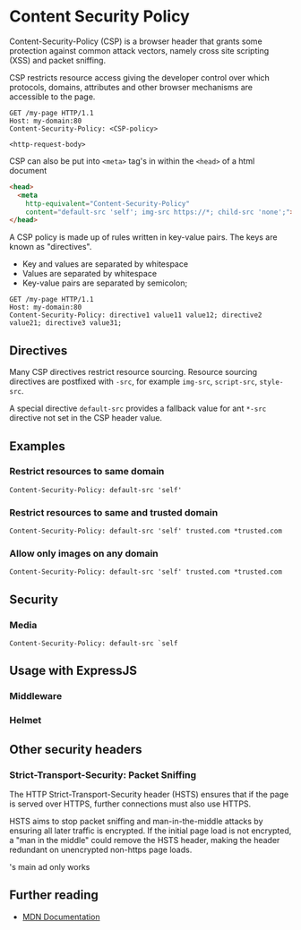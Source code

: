 # Content Security Policy

Content-Security-Policy (CSP) is a browser header that grants some protection against common attack vectors, namely cross site scripting (XSS) and packet sniffing.

CSP restricts resource access giving the developer control over which protocols, domains, attributes and other browser mechanisms are accessible to the page.

```http
GET /my-page HTTP/1.1
Host: my-domain:80
Content-Security-Policy: <CSP-policy>

<http-request-body>
```

CSP can also be put into `<meta>` tag's in within the `<head>` of a html document

```html
<head>
  <meta
    http-equivalent="Content-Security-Policy"
    content="default-src 'self'; img-src https://*; child-src 'none';">
</head>
```

A CSP policy is made up of rules written in key-value pairs. The keys are known as "directives".

- Key and values are separated by whitespace
- Values are separated by whitespace
- Key-value pairs are separated by semicolon;

```http
GET /my-page HTTP/1.1
Host: my-domain:80
Content-Security-Policy: directive1 value11 value12; directive2 value21; directive3 value31;
```

## Directives

Many CSP directives restrict resource sourcing. Resource sourcing directives are postfixed with `-src`, for example `img-src`, `script-src`, `style-src`.

A special directive `default-src` provides a fallback value for ant `*-src` directive not set in the CSP header value.

## Examples

### Restrict resources to same domain

```http
Content-Security-Policy: default-src 'self'
```

### Restrict resources to same and trusted domain

```http
Content-Security-Policy: default-src 'self' trusted.com *trusted.com
```

### Allow only images on any domain

```http
Content-Security-Policy: default-src 'self' trusted.com *trusted.com
```

## Security

### Media

```http
Content-Security-Policy: default-src `self
```


## Usage with ExpressJS

### Middleware

### Helmet

## Other security headers

### Strict-Transport-Security: Packet Sniffing

The HTTP Strict-Transport-Security header (HSTS) ensures that if the page is served over HTTPS, further connections must also use HTTPS.

HSTS aims to stop packet sniffing and man-in-the-middle attacks by ensuring all later traffic is encrypted. If the initial page load is not encrypted, a "man in the middle" could remove the HSTS header, making the header redundant on unencrypted non-https page loads.

's main ad only works

## Further reading

- [MDN Documentation](https://developer.mozilla.org/en-US/docs/Web/HTTP/CSP)

